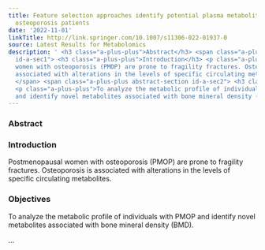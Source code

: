 ```yaml
---
title: Feature selection approaches identify potential plasma metabolites in postmenopausal
  osteoporosis patients
date: '2022-11-01'
linkTitle: http://link.springer.com/10.1007/s11306-022-01937-0
source: Latest Results for Metabolomics
description: ' <h3 class="a-plus-plus">Abstract</h3> <span class="a-plus-plus abstract-section
  id-a-sec1"> <h3 class="a-plus-plus">Introduction</h3> <p class="a-plus-plus">Postmenopausal
  women with osteoporosis (PMOP) are prone to fragility fractures. Osteoporosis is
  associated with alterations in the levels of specific circulating metabolites.</p>
  </span> <span class="a-plus-plus abstract-section id-a-sec2"> <h3 class="a-plus-plus">Objectives</h3>
  <p class="a-plus-plus">To analyze the metabolic profile of individuals with PMOP
  and identify novel metabolites associated with bone mineral density (BMD).</p> ...'
---
```

 <h3 class="a-plus-plus">Abstract</h3> <span class="a-plus-plus abstract-section id-a-sec1"> <h3 class="a-plus-plus">Introduction</h3> <p class="a-plus-plus">Postmenopausal women with osteoporosis (PMOP) are prone to fragility fractures. Osteoporosis is associated with alterations in the levels of specific circulating metabolites.</p> </span> <span class="a-plus-plus abstract-section id-a-sec2"> <h3 class="a-plus-plus">Objectives</h3> <p class="a-plus-plus">To analyze the metabolic profile of individuals with PMOP and identify novel metabolites associated with bone mineral density (BMD).</p> ...